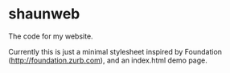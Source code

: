 shaunweb
========

The code for my website.

Currently this is just a minimal stylesheet inspired by Foundation (http://foundation.zurb.com), and an index.html demo page.
